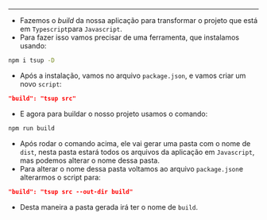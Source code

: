 ___
- Fazemos o *build* da nossa aplicação para transformar o projeto que está em `Typescript`para `Javascript`.
- Para fazer isso vamos precisar de uma ferramenta, que instalamos usando:
```zsh
npm i tsup -D
```
- Após a instalação, vamos no arquivo `package.json`, e vamos criar um novo `script`:
```json
"build": "tsup src"
```
- E agora para buildar o nosso projeto usamos o comando:
```zsh
npm run build
```
- Após rodar o comando acima, ele vai gerar uma pasta com o nome de `dist`, nesta pasta estará todos os arquivos da aplicação em `Javascript`, mas podemos alterar o nome dessa pasta.
- Para alterar o nome dessa pasta voltamos ao arquivo `package.json`e alterarmos o script para:
```json
"build": "tsup src --out-dir build"
```
- Desta maneira a pasta gerada irá ter o nome de `build`.